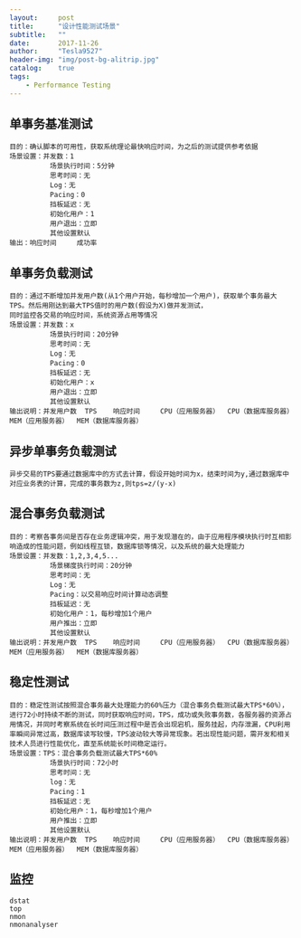 ```yaml
---
layout:     post
title:      "设计性能测试场景"
subtitle:   ""
date:       2017-11-26
author:     "Tesla9527"
header-img: "img/post-bg-alitrip.jpg"
catalog:    true
tags:
    - Performance Testing
---
```


## 单事务基准测试
	目的：确认脚本的可用性，获取系统理论最快响应时间，为之后的测试提供参考依据
	场景设置：并发数：1
			  场景执行时间：5分钟
			  思考时间：无
			  Log：无
			  Pacing：0
			  挡板延迟：无
			  初始化用户：1
			  用户退出：立即
			  其他设置默认
	输出：响应时间		成功率

## 单事务负载测试
	目的：通过不断增加并发用户数(从1个用户开始，每秒增加一个用户)，获取单个事务最大TPS。然后用刚达到最大TPS值时的用户数(假设为X)做并发测试，
	同时监控各交易的响应时间，系统资源占用等情况
	场景设置：并发数：x
			  场景执行时间：20分钟
			  思考时间：无
			  Log：无
			  Pacing：0
			  挡板延迟：无
			  初始化用户：x
			  用户退出：立即
			  其他设置默认
	输出说明：并发用户数	TPS    响应时间		CPU（应用服务器）	CPU（数据库服务器）		MEM（应用服务器）	MEM（数据库服务器）

## 异步单事务负载测试
	异步交易的TPS要通过数据库中的方式去计算，假设开始时间为x，结束时间为y,通过数据库中对应业务表的计算，完成的事务数为z,则tps=z/(y-x)

## 混合事务负载测试
	目的：考察各事务间是否存在业务逻辑冲突，用于发现潜在的，由于应用程序模块执行时互相影响造成的性能问题，例如线程互锁，数据库锁等情况，以及系统的最大处理能力
	场景设置：并发数：1,2,3,4,5...
			  场景梯度执行时间：20分钟
			  思考时间：无
			  Log：无
			  Pacing：以交易响应时间计算动态调整
			  挡板延迟：无
			  初始化用户：1，每秒增加1个用户
			  用户推出：立即
			  其他设置默认	
	输出说明：并发用户数	TPS    响应时间		CPU（应用服务器）	CPU（数据库服务器）		MEM（应用服务器）	MEM（数据库服务器）

## 稳定性测试
	目的：稳定性测试按照混合事务最大处理能力的60%压力（混合事务负载测试最大TPS*60%），进行72小时持续不断的测试，同时获取响应时间，TPS，成功或失败事务数，各服务器的资源占用情况，并同时考察系统在长时间压测过程中是否会出现宕机，服务挂起，内存泄漏，CPU利用率瞬间异常过高，数据库读写较慢，TPS波动较大等异常现象。若出现性能问题，需开发和相关技术人员进行性能优化，直至系统能长时间稳定运行。
	场景设置：TPS：混合事务负载测试最大TPS*60%
			  场景执行时间：72小时
			  思考时间：无
			  log：无
			  Pacing：1
			  挡板延迟：无
			  初始化用户：1，每秒增加1个用户
			  用户推出：立即
			  其他设置默认
	输出说明：并发用户数	TPS    响应时间		CPU（应用服务器）	CPU（数据库服务器）		MEM（应用服务器）	MEM（数据库服务器）

## 监控
	dstat
	top
	nmon
	nmonanalyser